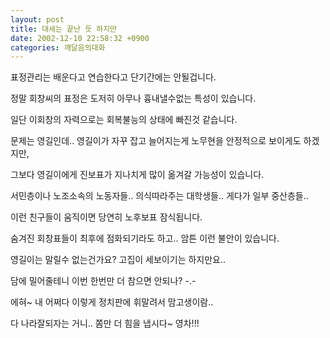 ```yaml
---
layout: post
title: 대세는 끝난 듯 하지만
date: 2002-12-10 22:58:32 +0900
categories: 깨달음의대화
---
```

표정관리는 배운다고 연습한다고 단기간에는 안될겁니다.
  
정말 회창씨의 표정은 도저히 아무나 흉내낼수없는 특성이 있습니다.
  
일단 이회창의 자력으로는 회복불능의 상태에 빠진것 같습니다.
  
문제는 영길인데.. 영길이가 자꾸 잡고 늘어지는게 노무현을 안정적으로 보이게도 하겠지만,
  
그보다 영길이에게 진보표가 지나치게 많이 옮겨갈 가능성이 있습니다.
  
서민층이나 노조소속의 노동자들.. 의식따라주는 대학생들.. 게다가 일부 중산층들..
  
이런 친구들이 움직이면 당연히 노후보표 잠식됩니다.
  

  
숨겨진 회창표들이 최후에 점화되기라도 하고.. 암튼 이런 불안이 있습니다.
  
영길이는 말릴수 없는건가요? 고집이 세보이기는 하지만요..
  
담에 밀어줄테니 이번 한번만 더 참으면 안되나? -.-
  
에혀~ 내 어쩌다 이렇게 정치판에 휘말려서 맘고생이람..
  
다 나라잘되자는 거니.. 쫌만 더 힘을 냅시다~ 영차!!!